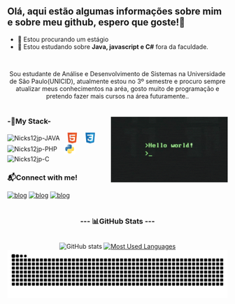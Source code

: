 ## Olá, aqui estão algumas informações sobre mim e sobre meu github, espero que goste!👋

<!-- Nicks12jp/Nicks12jp** is a ✨ _special_ ✨ repository because its `README.md` (this file) appears on your GitHub profile. -->

- 🔭 Estou procurando um estágio
- 🌱 Estou estudando sobre **Java, javascript e C#** fora da faculdade.

</br>

<p align="center">Sou estudante de Análise e Desenvolvimento de Sistemas na Universidade de São Paulo(UNICID), atualmente estou no 3º semestre e procuro sempre atualizar meus conhecimentos na aréa, gosto muito de programação e pretendo fazer mais cursos na área futuramente..

  
#

  <img align="right" alt="" height="150px" src="./src/Hello World.gif">
  
<h3 align="left">-🚀My Stack-</h3>
  <div align="left">
  <img align="center" alt="Nicks12jp-JAVA" height="25" src="https://cdn.jsdelivr.net/gh/devicons/devicon@latest/icons/java/java-original.svg">
  <img width="8"/>
  <img align="center" alt="Nicks12jp-HTML" height="25" src="https://raw.githubusercontent.com/devicons/devicon/master/icons/html5/html5-original.svg">
  <img width="8"/>
  <img align="center" alt="Nicks12jp-CSS" height="25" src="https://raw.githubusercontent.com/devicons/devicon/master/icons/css3/css3-original.svg">
  <img width="8"/>  
  <img align="center" alt="Nicks12jp-PHP" height="25" src="https://cdn.jsdelivr.net/gh/devicons/devicon@latest/icons/php/php-original.svg">
  <img width="8"/>
  <img align="center" alt="Nicks12jp-Python" height="25" src="https://raw.githubusercontent.com/devicons/devicon/master/icons/python/python-original.svg">
  <img width="8"/>
  <img align="center" alt="Nicks12jp-C" height="25" src="https://cdn.jsdelivr.net/gh/devicons/devicon@latest/icons/c/c-original.svg">
  </div>
  
<h3 alagin="left"> 📬Connect with me!</h3>

  [![blog](https://img.shields.io/badge/WhatsApp-25D366?style=for-the-badge&logo=whatsapp&logoColor=white)](http://wa.me/5511975876596)
  [![blog](https://img.shields.io/badge/Gmail-D14836?style=for-the-badge&logo=gmail&logoColor=white)](https://mail.google.com/mail/?view=cm&to=nicks12jp@gmail.com.com&su=Assunto%20do%20Email&body=Olá,%20quero%20entrar%20em%20contato!)
  [![blog](https://img.shields.io/badge/LinkedIn-0077B5?style=for-the-badge&logo=linkedin&logoColor=white)](https://www.linkedin.com/in/nicolas-da-silva-alves-0970a0327?utm_source=share&utm_campaign=share_via&utm_content=profile&utm_medium=android_app)

#

<div style="text-align: center;" align="center">
  <h3>--- 📊GitHub Stats ---</h3>
  <br>
  
  <img src="https://github-readme-stats-git-masterrstaa-rickstaa.vercel.app/api?username=Nicks12jp&hide_title=true&show_icons=true&include_all_commits=false&count_private=true&line_height=25&hide=issues&bg_color=000&title_color=FF00F6&text_color=FFF&border_radius=3&border_color=36123c&icon_color=FF00F6&theme=jolly" alt="GitHub stats">

  <a href="https://github.com/Nicks12jp/github-readme-stats">
    <img src="https://github-readme-stats-git-masterrstaa-rickstaa.vercel.app/api/top-langs/?username=Nicks12jp&line_height=10&card_width=290&layout=compact&hide_title=false&count_private=true&langs_count=4&show_icons=true&title_color=FF00F6&hide=html,scss,less&bg_color=000&text_color=8B8B8B&border_radius=3&border_color=561760&count_private=true" alt="Most Used Languages">
  </a>
</div>

<picture>
  <source media="(prefers-color-scheme: dark)" srcset="https://raw.githubusercontent.com/Nicks12jp/Nicks12jp/output/github-contribution-grid-snake-dark.svg">
  <source media="(prefers-color-scheme: light)" srcset="https://raw.githubusercontent.com/Nicks12jp/Nicks12jp/output/github-contribution-grid-snake.svg">
  <img alt="github contribution grid snake animation" src="https://raw.githubusercontent.com/Nicks12jp/Nicks12jp/output/github-contribution-grid-snake.svg">
</picture>
  
